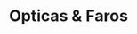 ---
title: "Opticas & Faros"
url: /ciudad-autonoma-de-buenos-aires/opticas-und-faros/
shop: Autoteile
---